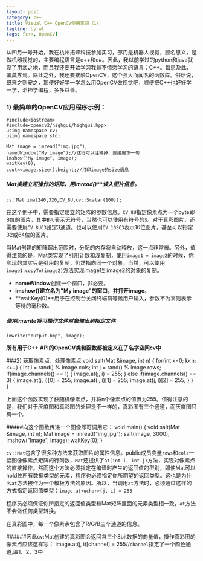 ```yaml
---
layout: post
category: c++
title: Visual C++ OpenCV使用笔记（1）
tagline: by wt
tags: [c++, OpenCV]
---
```

从四月一号开始，我在杭州拓峰科技参加实习，部门是机器人视觉，顾名思义，是做机器视觉的，主要编程语言是c++和c#。因此，我以前学过的python和java就没了用武之地，而且我还要开始学习我最不情愿学习的语言：C++。每思及此，蛋莫疼焉。除此之外，我还要接触OpenCV，这个强大而闻名的函数库。俗话说，既来之则安之，那便好好学一学怎么用OpenCV做视觉吧，顺便把C++也好好学一学，滔神学编程，多多益善。

<!--more-->

### 1) 最简单的OpenCV应用程序示例：
	#include<iostream>
	#include<opencv2/highgui/highgui.hpp>
	using namespace cv;
	using namespace std;

	Mat image = imread("img.jpg");
	namedWindow("My image");//这行可以注释掉，直接用下一句
	imshow("My image", image);
	waitKey(0);
	cout<<image.size().height;//打印image的size信息

##### Mat**类建立可操作的矩阵，用**imread()**读入图片信息。
	cv：Mat ima(240,320,CV_8U,cv::Scalar(100));
在这个例子中，需要指定建立的矩阵的参数信息。`CV_8U`指定像素点为一个byte即8位的图片，其中的`U`表示无符号，当然也可以使用有符号的`S`。对于真彩图片，还需要使用`CV_8UC3`设定3通道。也可以使用`CV_16SC3`表示16位图片，甚至可以指定32或64位的图片。

当Mat创建的矩阵超出范围时，分配的内存将自动释放，这一点非常棒。另外，值得注意的是，Mat类实现了引用计数和浅复制，使用`image1 = image2`的时候，你实现的其实只是引用的复制，仍然指向同一个对象。当然，可以使用`image1.copyTo(image2)`方法实现image1到image2的对象的复制。
	

- **nameWindow**创建一个窗口，非必要。
- **imshow()**建立名为"My image"的窗口，并打开**image**。
- **waitKey(0)**用于在控制台关闭终端前等候用户输入，参数不为零则表示等待的毫秒数。

##### 使用imwrite将可操作文件对象输出到指定文件
	imwrite("output.bmp", image);
	
**所有用于C++ API的OpenCV类和函数都被定义在了名字空间cv中**

###2) 获取像素点，处理像素点
	void salt(Mat &image, int n)
	{
		for(int k=0; k<n; k++)
		{
			int i = rand() % image.cols;
			int j = rand() % image.rows;
			if(image.channels() == 1)
			{
				image.at<uchar>(j, i) = 255;
			}
			else if(image.channels() == 3)
			{
				image.at<Vec3b>(j, i)[0] = 255;
				image.at<Vec3b>(j, i)[1] = 255;
				image.at<Vec3b>(j, i)[2] = 255;
			}
		}
	}
	
上面这个函数实现了获随机像素点，并将n个像素点的值置为255。值得注意的是，我们对于灰度图和真彩图的处理是不一样的，真彩图有三个通道，而灰度图只有一个。

#####向这个函数传递一个图像即可调用它：
	void main()
	{
		void salt(Mat &image, int n);
		Mat image = imread("img.jpg");
		salt(image, 3000);
		imshow("Image", image);
		waitKey(0);
	}
	
`cv::Mat`包含了很多种方法来获取图片的属性信息。public成员变量`rows`和`cols`一幅图像像素点矩阵的行列数，`Mat`还提供了`at(int i, int j)`方法，实现对像素点的直接操作。然而这个方法必须指定在编译时产生的返回值的型别，即使Mat可以hold住所有数据类型的元素，程序也必须指定你所期望的返回类型。这也是为什么`at`方法被作为一个模板方法的原因。所以，当调用`at`方法时，必须通过这样的方式指定返回值类型：`image.at<uchar>(j, i) = 255`

程序员必须保证你所指定的返回值类型和Mat矩阵里面的元素类型相一致，`at`方法不会做任何类型转换。

在真彩图中，每一个像素点包含了R/G/B三个通道的信息。

######因此cv:Mat创建的真彩图会返回含三个8bit数据的向量值，操作真彩图的像素点应该这样写：
	image.at<Vec3b>(j, i)[channel] = 255//`channel`指定了一个颜色通道,取1、2、3中


